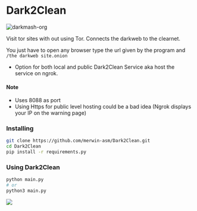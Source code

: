 # Dark2Clean

<img src="https://komarev.com/ghpvc/?username=merwin-dark2clean&label=Project%20Views-Github&color=0e75b6&style=flat" alt="darkmash-org" /> 

Visit tor sites with out using Tor.
Connects the darkweb to the clearnet.

You just have to open any browser type the url given by the program and `/the darkweb site.onion`

- Option for both local and public Dark2Clean Service aka host the service on ngrok.

#### Note 
- Uses 8088 as port
- Using Https for public level hosting could be a bad idea (Ngrok displays your IP on the warning page)
 
 
### Installing
 
```sh
git clone https://github.com/merwin-asm/Dark2Clean.git
cd Dark2Clean 
pip install -r requirements.py
```

### Using Dark2Clean

```sh
python main.py
# or
python3 main.py
```
<img src="https://cdn.discordapp.com/attachments/951417646191083551/1114062812336115752/Screenshot_from_2023-05-20_18-49-48.png">

